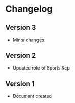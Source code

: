 Changelog
=========

Version 3
---------
- Minor changes

Version 2
---------
- Updated role of Sports Rep

Version 1
---------
- Document created
